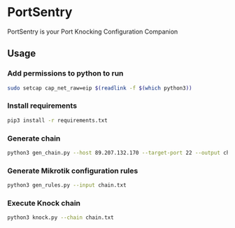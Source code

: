 # PortSentry
PortSentry is your Port Knocking Configuration Companion

## Usage

### Add permissions to python to run

```bash
sudo setcap cap_net_raw=eip $(readlink -f $(which python3))
```

### Install requirements

```bash
pip3 install -r requirements.txt
```

### Generate chain

```bash
python3 gen_chain.py --host 89.207.132.170 --target-port 22 --output chain.txt`
```

### Generate Mikrotik configuration rules

```bash
python3 gen_rules.py --input chain.txt
```

### Execute Knock chain

```bash
python3 knock.py --chain chain.txt
```
